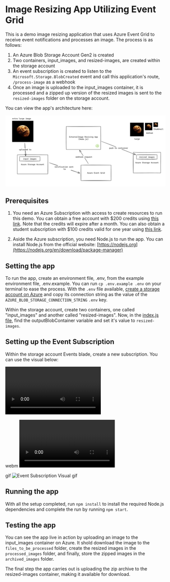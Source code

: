 # Image Resizing App Utilizing Event Grid

This is a demo image resizing application that uses Azure Event Grid to receive event notifications and processes an image. The process is as follows:

1. An Azure Blob Storage Account Gen2 is created
1. Two containers, input_images, and resized-images, are created within the storage account
1. An event subscription is created to listen to the `Microsoft.Storage.BlobCreated` event and call this application's route, `/process-image` as a webhook
1. Once an image is uploaded to the input_images container, it is processed and a zipped up version of the resized images is sent to the `resized-images` folder on the storage account.

You can view the app's architecture here:

![App Architecture](./docs/architecture.png)

## Prerequisites

1. You need an Azure Subscription with access to create resources to run this demo. You can obtain a free account with $200 credits using [this link](https://azure.microsoft.com/en-us/free). Note that the credits will expire after a month. You can also obtain a student subscription with $100 credits valid for one year using [this link](https://signup.azure.com/studentverification?offerType=1).

2. Aside the Azure subscription, you need Node.js to run the app. You can install Node.js from the official website: [https://nodejs.org](https://nodejs.org/en/download/package-manager)

## Setting the app

To run the app, create an environment file, .env, from the example environment file, .env.example. You can run `cp .env.example .env` on your terminal to ease the process. With the `.env` file available, [create a storage account on Azure](https://learn.microsoft.com/en-us/azure/storage/common/storage-account-create?tabs=azure-portal) and copy its connection string as the value of the `AZURE_BLOB_STORAGE_CONNECTION_STRING` `.env` key.

Within the storage account, create two containers, one called "input_images" and another called "resized-images". Now, in the [index.js file](src/index.js), find the outputBlobContainer variable and set it's value to `resized-images`.

## Setting up the Event Subscription

Within the storage account Events blade, create a new subscription. You can use the visual below:

![Event Subscription Visual mp4](./docs/event-subscription-creation.mp4)

webm
![Event Subscription Visual webm](./docs/event-subscription-creation.webm)

gif
![Event Subscription Visual gif](./docs/event-subscription-creation.gif)

## Running the app

With all the setup completed, run `npm install` to install the required Node.js dependencies and complete the run by running `npm start`.

## Testing the app

You can see the app live in action by uploading an image to the input_images container on Azure. It shold download the image to the `files_to_be_processed` folder, create the resized images in the `processed_images` folder, and finally, store the zipped images in the `archived_images` folder.

The final step the app carries out is uploading the zip archive to the resized-images container, making it available for download.
